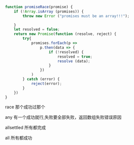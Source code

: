 ```js
function promiseRace(promise) {
	if (!Array.isArray (promises)) {
		throw new Error ("promises must be an array!!!");
	
	}
	let resolved = false;
	return new Promise(function (resolve, reject) {
		try{
			promises.forEach(p =>
                p.then(data => {
                	if (!resolved) {
                		resolved = true;
                		resolve (data);
                	}
                })
            )
		} catch (error) {
			reject(error);
		}
	})
}

```

race 那个成功过那个

any 有一个成功就行,失败要全部失败，返回数组失败错误原因

allsettled 所有都完成

all 所有都成功

